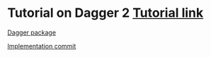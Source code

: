 # Tutorial on Dagger 2 [Tutorial link](https://www.raywenderlich.com/262-dependency-injection-in-android-with-dagger-2-and-kotlin)

[Dagger package](/25_DependencyInjection/Dagger2/app/src/main/java/com/raywenderlich/android/droidwiki/dagger)

[Implementation commit](https://github.com/fab327/Android_Tutorial_References/commit/dbe75282b86f7b11b79ad416aeeb4d7261f02e35)
